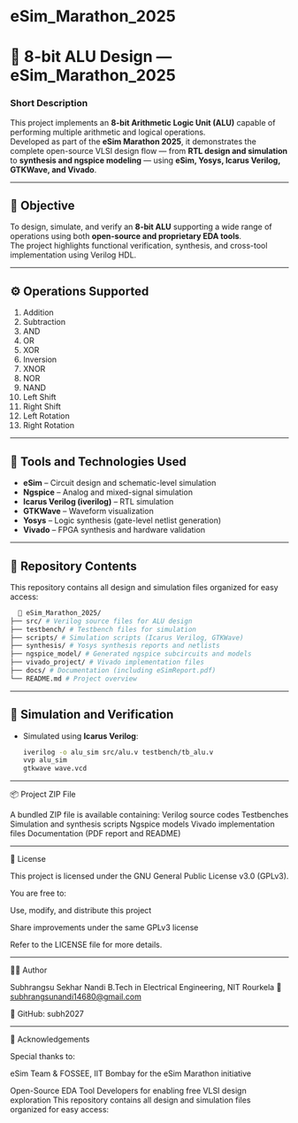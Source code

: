 # eSim_Marathon_2025

# 🧮 8-bit ALU Design — eSim_Marathon_2025

### Short Description
This project implements an **8-bit Arithmetic Logic Unit (ALU)** capable of performing multiple arithmetic and logical operations.  
Developed as part of the **eSim Marathon 2025**, it demonstrates the complete open-source VLSI design flow — from **RTL design and simulation** to **synthesis and ngspice modeling** — using **eSim, Yosys, Icarus Verilog, GTKWave, and Vivado**.

---

## 🎯 **Objective**
To design, simulate, and verify an **8-bit ALU** supporting a wide range of operations using both **open-source and proprietary EDA tools**.  
The project highlights functional verification, synthesis, and cross-tool implementation using Verilog HDL.

---

## ⚙️ **Operations Supported**
1. Addition  
2. Subtraction  
3. AND  
4. OR  
5. XOR  
6. Inversion  
7. XNOR  
8. NOR  
9. NAND  
10. Left Shift  
11. Right Shift  
12. Left Rotation  
13. Right Rotation  

---

## 🧩 **Tools and Technologies Used**
- **eSim** – Circuit design and schematic-level simulation  
- **Ngspice** – Analog and mixed-signal simulation  
- **Icarus Verilog (iverilog)** – RTL simulation  
- **GTKWave** – Waveform visualization  
- **Yosys** – Logic synthesis (gate-level netlist generation)  
- **Vivado** – FPGA synthesis and hardware validation  

---

## 🧰 **Repository Contents**
This repository contains all design and simulation files organized for easy access:
```bash
  📁 eSim_Marathon_2025/
├── src/ # Verilog source files for ALU design
├── testbench/ # Testbench files for simulation
├── scripts/ # Simulation scripts (Icarus Verilog, GTKWave)
├── synthesis/ # Yosys synthesis reports and netlists
├── ngspice_model/ # Generated ngspice subcircuits and models
├── vivado_project/ # Vivado implementation files
├── docs/ # Documentation (including eSimReport.pdf)
└── README.md # Project overview
```

---

## 🧪 **Simulation and Verification**
- Simulated using **Icarus Verilog**:
  ```bash
  iverilog -o alu_sim src/alu.v testbench/tb_alu.v
  vvp alu_sim
  gtkwave wave.vcd

---

📦 Project ZIP File

A bundled ZIP file is available containing:
Verilog source codes
Testbenches
Simulation and synthesis scripts
Ngspice models
Vivado implementation files
Documentation (PDF report and README)

---

📄 License

This project is licensed under the GNU General Public License v3.0 (GPLv3).

You are free to:

Use, modify, and distribute this project

Share improvements under the same GPLv3 license

Refer to the LICENSE file for more details.

---

👨‍💻 Author

Subhrangsu Sekhar Nandi
B.Tech in Electrical Engineering, NIT Rourkela
📧 subhrangsunandi14680@gmail.com

🔗 GitHub: subh2027

---

🧾 Acknowledgements

Special thanks to:

eSim Team & FOSSEE, IIT Bombay for the eSim Marathon initiative

Open-Source EDA Tool Developers for enabling free VLSI design exploration
This repository contains all design and simulation files organized for easy access:

